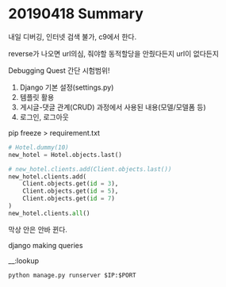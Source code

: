 # 20190418 Summary

내일 디버깅, 인터넷 검색 불가, c9에서 한다.

reverse가 나오면 url의심, 줘야할 동적할당을 안줬다든지 url이 없다든지

Debugging Quest 간단 시험범위!

1. Django 기본 설정(settings.py)
2. 템플릿 활용
3. 게시글-댓글 관계(CRUD) 과정에서 사용된 내용(모델/모델폼 등)
4. 로그인, 로그아웃

pip freeze > requirement.txt



```python
# Hotel.dummy(10)
new_hotel = Hotel.objects.last()

# new_hotel.clients.add(Client.objects.last())
new_hotel.clients.add(
    Client.objects.get(id = 3),
    Client.objects.get(id = 5),
    Client.objects.get(id = 7)
)
new_hotel.clients.all()
```

막상 안은 안바 뀐다.

django making queries

__:lookup

`python manage.py runserver $IP:$PORT`